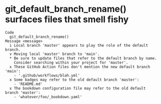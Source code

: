 # git_default_branch_rename() surfaces files that smell fishy

    Code
      git_default_branch_rename()
    Message <message>
      i Local branch 'master' appears to play the role of the default branch.
      v Moving local 'master' branch to 'main'.
      * Be sure to update files that refer to the default branch by name.
        Consider searching within your project for 'master'.
      x These GitHub Action files don't mention the new default branch 'main':
        - '.github/workflows/blah.yml'
      x Some badges may refer to the old default branch 'master':
        - 'README.md'
      x The bookdown configuration file may refer to the old default branch 'master':
        - 'whatever/foo/_bookdown.yaml'


